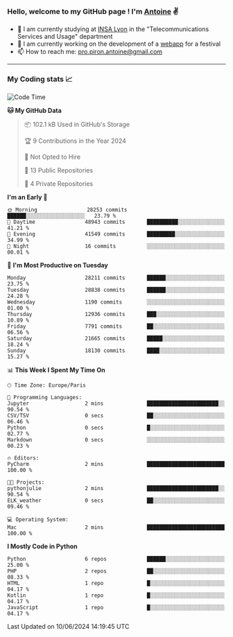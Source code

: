 ### Hello, welcome to my GitHub page ! I'm [Antoine](https://github.com/AntoinePiron) ✌️

- 🌱 I am currently studying at [INSA Lyon](https://www.insa-lyon.fr) in the "Telecommunications Services and Usage" department
- 🔭 I am currently working on the development of a [webapp](https://github.com/24HeuresINSA/Overbookd) for a festival
- 📫 How to reach me: [pro.piron.antoine@gmail.com](mailto:pro.piron.antoine@gmail.com)

---

### My Coding stats 📈
<!--START_SECTION:waka-->
![Code Time](http://img.shields.io/badge/Code%20Time-214%20hrs%209%20mins-blue)

**🐱 My GitHub Data** 

> 📦 102.1 kB Used in GitHub's Storage 
 > 
> 🏆 9 Contributions in the Year 2024
 > 
> 🚫 Not Opted to Hire
 > 
> 📜 13 Public Repositories 
 > 
> 🔑 4 Private Repositories 
 > 
**I'm an Early 🐤** 

```text
🌞 Morning                28253 commits       ██████░░░░░░░░░░░░░░░░░░░   23.79 % 
🌆 Daytime                48943 commits       ██████████░░░░░░░░░░░░░░░   41.21 % 
🌃 Evening                41549 commits       █████████░░░░░░░░░░░░░░░░   34.99 % 
🌙 Night                  16 commits          ░░░░░░░░░░░░░░░░░░░░░░░░░   00.01 % 
```
📅 **I'm Most Productive on Tuesday** 

```text
Monday                   28211 commits       ██████░░░░░░░░░░░░░░░░░░░   23.75 % 
Tuesday                  28838 commits       ██████░░░░░░░░░░░░░░░░░░░   24.28 % 
Wednesday                1190 commits        ░░░░░░░░░░░░░░░░░░░░░░░░░   01.00 % 
Thursday                 12936 commits       ███░░░░░░░░░░░░░░░░░░░░░░   10.89 % 
Friday                   7791 commits        ██░░░░░░░░░░░░░░░░░░░░░░░   06.56 % 
Saturday                 21665 commits       █████░░░░░░░░░░░░░░░░░░░░   18.24 % 
Sunday                   18130 commits       ████░░░░░░░░░░░░░░░░░░░░░   15.27 % 
```


📊 **This Week I Spent My Time On** 

```text
🕑︎ Time Zone: Europe/Paris

💬 Programming Languages: 
Jupyter                  2 mins              ███████████████████████░░   90.54 % 
CSV/TSV                  0 secs              ██░░░░░░░░░░░░░░░░░░░░░░░   06.46 % 
Python                   0 secs              █░░░░░░░░░░░░░░░░░░░░░░░░   02.77 % 
Markdown                 0 secs              ░░░░░░░░░░░░░░░░░░░░░░░░░   00.23 % 

🔥 Editors: 
PyCharm                  2 mins              █████████████████████████   100.00 % 

🐱‍💻 Projects: 
pythonjulie              2 mins              ███████████████████████░░   90.54 % 
ELK_weather              0 secs              ██░░░░░░░░░░░░░░░░░░░░░░░   09.46 % 

💻 Operating System: 
Mac                      2 mins              █████████████████████████   100.00 % 
```

**I Mostly Code in Python** 

```text
Python                   6 repos             ██████░░░░░░░░░░░░░░░░░░░   25.00 % 
PHP                      2 repos             ██░░░░░░░░░░░░░░░░░░░░░░░   08.33 % 
HTML                     1 repo              █░░░░░░░░░░░░░░░░░░░░░░░░   04.17 % 
Kotlin                   1 repo              █░░░░░░░░░░░░░░░░░░░░░░░░   04.17 % 
JavaScript               1 repo              █░░░░░░░░░░░░░░░░░░░░░░░░   04.17 % 
```




 Last Updated on 10/06/2024 14:19:45 UTC
<!--END_SECTION:waka-->
